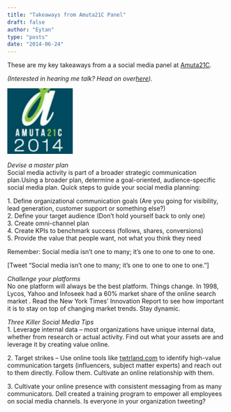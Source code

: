 ```yaml
---
title: "Takeaways from Amuta21C Panel"
draft: false
author: "Eytan"
type: "posts"
date: "2014-06-24"
---
```

These are my key takeaways from a a social media panel at
[Amuta21C](amuta21c.evolero.com/program).

_(Interested in hearing me talk? Head on
over[here](https://www.buchman.co.il/he-speaks/ "He Speaks!"))._  

![wpid-wp-1403605994258.jpeg](amuta21c.jpeg)

_Devise a master plan_  
Social media activity is part of a broader strategic communication plan.Using
a broader plan, determine a goal-oriented, audience-specific social media
plan. Quick steps to guide your social media planning:

1\. Define organizational communication goals (Are you going for visibility,
lead generation, customer support or something else?)  
2\. Define your target audience (Don’t hold yourself back to only one)  
3\. Create omni-channel plan  
4\. Create KPIs to benchmark success (follows, shares, conversions)  
5\. Provide the value that people want, not what you think they need

Remember: Social media isn’t one to many; it’s one to one to one to one.

[Tweet “Social media isn’t one to many; it’s one to one to one to one.”]

_Challenge your platforms_  
No one platform will always be the best platform. Things change. In 1998,
Lycos, Yahoo and Infoseek had a 60% market share of the online search market .
Read the New York Times’ Innovation Report to see how important it is to stay
on top of changing market trends. Stay dynamic.

_Three Killer Social Media Tips_  
1\. Leverage internal data – most organizations have unique internal data,
whether from research or actual activity. Find out what your assets are and
leverage it by creating value online.

2\. Target strikes – Use online tools like
[twtrland.com](http://www.twtrland.com) to identify high-value communication
targets (influencers, subject matter experts) and reach out to them directly.
Follow them. Cultivate an online relationship with them.

3\. Cultivate your online presence with consistent messaging from as many
communicators. Dell created a training program to empower all employees on
social media channels. Is everyone in your organization tweeting?

